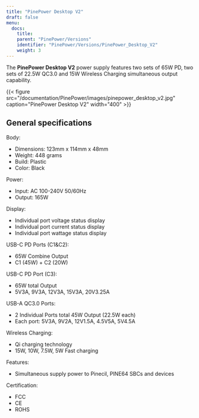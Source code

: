 ```yaml
---
title: "PinePower Desktop V2"
draft: false
menu:
  docs:
    title:
    parent: "PinePower/Versions"
    identifier: "PinePower/Versions/PinePower_Desktop_V2"
    weight: 3
---
```


The **PinePower Desktop V2** power supply features two sets of 65W PD, two sets of 22.5W QC3.0 and 15W Wireless Charging simultaneous output capability.

{{< figure src="/documentation/PinePower/images/pinepower_desktop_v2.jpg" caption="PinePower Desktop V2" width="400" >}}

## General specifications

Body:

* Dimensions: 123mm x 114mm x 48mm
* Weight: 448 grams
* Build: Plastic
* Color: Black

Power:

* Input:  AC 100-240V 50/60Hz
* Output: 165W

Display:

* Individual port voltage status display
* Individual port current status display
* Individual port wattage status display

USB-C PD Ports (C1&C2):

* 65W Combine Output
* C1 (45W) + C2 (20W)

USB-C PD Port (C3):

* 65W total Output
* 5V3A, 9V3A, 12V3A, 15V3A, 20V3.25A

USB-A QC3.0 Ports:
	

* 2 Individual Ports total 45W Output (22.5W each)
* Each port: 5V3A, 9V2A, 12V1.5A, 4.5V5A, 5V4.5A

Wireless Charging:

* Qi charging technology
* 15W, 10W, 7.5W, 5W Fast charging

Features:

* Simultaneous supply power to Pinecil, PINE64 SBCs and devices

Certification:

* FCC
* CE
* ROHS
